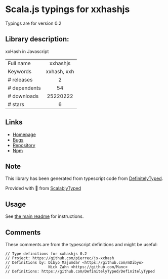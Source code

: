 
# Scala.js typings for xxhashjs

Typings are for version 0.2

## Library description:
xxHash in Javascript

|                    |                 |
| ------------------ | :-------------: |
| Full name          | xxhashjs |
| Keywords           | xxhash, xxh |
| # releases         | 2 |
| # dependents       | 54 |
| # downloads        | 25220222 |
| # stars            | 6 |

## Links
- [Homepage](https://github.com/pierrec/js-xxhash)
- [Bugs](https://github.com/pierrec/js-xxhash/issues)
- [Repository](https://github.com/pierrec/js-xxhash)
- [Npm](https://www.npmjs.com/package/xxhashjs)
    


## Note
This library has been generated from typescript code from [DefinitelyTyped](https://definitelytyped.org).

Provided with :purple_heart: from [ScalablyTyped](https://github.com/oyvindberg/ScalablyTyped)

## Usage
See [the main readme](../../readme.md) for instructions.

## Comments

These comments are from the typescript definitions and might be useful:
```
// Type definitions for xxhashjs 0.2
// Project: https://github.com/pierrec/js-xxhash
// Definitions by: Dibyo Majumdar <https://github.com/mDibyo>
//                 Nick Zahn <https://github.com/Manc>
// Definitions: https://github.com/DefinitelyTyped/DefinitelyTyped

```

